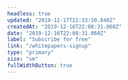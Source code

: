 ```yaml
---
headless: true
updated: "2019-12-17T22:33:50.840Z"
createdAt: "2019-12-16T22:08:31.060Z"
date: "2019-12-16T22:08:31.060Z"
label: "Subscribe for free"
link: "/whitepapers-signup"
type: "primary"
size: "sm"
fullWidthButton: true
---
```

